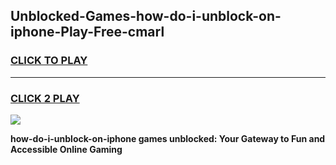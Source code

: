
## Unblocked-Games-how-do-i-unblock-on-iphone-Play-Free-cmarl
<h3>
<a href="https://premium76.site?title=how-do-i-unblock-on-iphone&ref=18A1">CLICK TO PLAY</a></h3>
<hr>

<h3>
<a href="https://premium76.site?title=how-do-i-unblock-on-iphone&ref=18A1">CLICK 2 PLAY</a>
  
</h3>

<a href="https://premium76.site?title=how-do-i-unblock-on-iphone&ref=18A1"><img src="https://clearcache.store/games.png"></a>


**how-do-i-unblock-on-iphone games unblocked: Your Gateway to Fun and Accessible Online Gaming**
